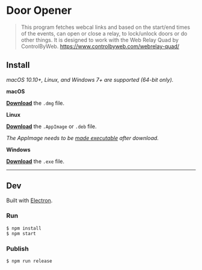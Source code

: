 # Door Opener

> This program fetches webcal links and based on the start/end times of the events, can open or close a relay, to lock/unlock doors or do other things. It is designed to work with the Web Relay Quad by ControlByWeb.
> https://www.controlbyweb.com/webrelay-quad/

## Install

*macOS 10.10+, Linux, and Windows 7+ are supported (64-bit only).*

**macOS**

[**Download**](https://github.com/josephdadams/DoorOpener/releases/latest) the `.dmg` file.

**Linux**

[**Download**](https://github.com/josephdadams/DoorOpener/releases/latest) the `.AppImage` or `.deb` file.

*The AppImage needs to be [made executable](http://discourse.appimage.org/t/how-to-make-an-appimage-executable/80) after download.*

**Windows**

[**Download**](https://github.com/josephdadams/DoorOpener/releases/latest) the `.exe` file.

---

## Dev

Built with [Electron](https://electronjs.org).

### Run

```
$ npm install
$ npm start
```

### Publish

```
$ npm run release
```